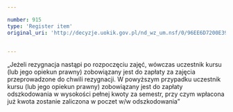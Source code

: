 ```yaml
---

number: 915
type: 'Register item'
original_uri: 'http://decyzje.uokik.gov.pl/nd_wz_um.nsf/0/96EE6D7200E3906EC12572DD0032973F?OpenDocument'


---
```


„Jeżeli rezygnacja nastąpi po rozpoczęciu zajęć, wówczas uczestnik kursu (lub jego opiekun prawny) zobowiązany jest do zapłaty za zajęcia przeprowadzone do chwili rezygnacji. W powyższym przypadku uczestnik kursu (lub jego opiekun prawny) zobowiązany jest do zapłaty odszkodowania w wysokości pełnej kwoty za semestr, przy czym wpłacona już kwota zostanie zaliczona w poczet w/w odszkodowania”
